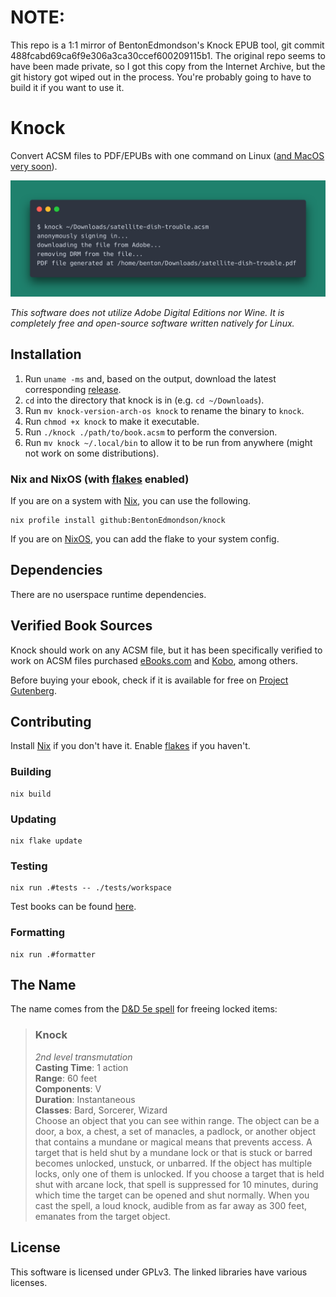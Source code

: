 # NOTE:

This repo is a 1:1 mirror of BentonEdmondson's Knock EPUB tool, git commit 488fcabd69ca6f9e306a3ca30ccef600209115b1. The original repo seems to have been made private, so I got this copy from the Internet Archive, but the git history got wiped out in the process. You're probably going to have to build it if you want to use it.

# Knock

Convert ACSM files to PDF/EPUBs with one command on Linux ([and MacOS very soon](https://github.com/BentonEdmondson/knock/issues/58)).

![Demonstration of CLI usage](./assets/demo.png)

*This software does not utilize Adobe Digital Editions nor Wine. It is completely free and open-source software written natively for Linux.*

## Installation

1. Run `uname -ms` and, based on the output, download the latest corresponding [release](https://github.com/BentonEdmondson/knock/releases).
1. `cd` into the directory that knock is in (e.g. `cd ~/Downloads`).
1. Run `mv knock-version-arch-os knock` to rename the binary to `knock`.
1. Run `chmod +x knock` to make it executable.
1. Run `./knock ./path/to/book.acsm` to perform the conversion.
1. Run `mv knock ~/.local/bin` to allow it to be run from anywhere (might not work on some distributions).

### Nix and NixOS (with [flakes](https://nixos.wiki/wiki/Flakes) enabled)

If you are on a system with [Nix](https://github.com/NixOS/nix), you can use the following.

```
nix profile install github:BentonEdmondson/knock
```

If you are on [NixOS](https://github.com/NixOS/nixpkgs), you can add the flake to your system config.

## Dependencies

There are no userspace runtime dependencies.

## Verified Book Sources

Knock should work on any ACSM file, but it has been specifically verified to work on ACSM files purchased [eBooks.com](https://www.ebooks.com/en-us/) and [Kobo](https://www.kobo.com/us/en), among others.

Before buying your ebook, check if it is available for free on [Project Gutenberg](https://gutenberg.org/).

## Contributing

Install [Nix](https://github.com/NixOS/nix) if you don't have it. Enable [flakes](https://nixos.wiki/wiki/Flakes) if you haven't.

### Building

```
nix build
```

### Updating

```
nix flake update
```

### Testing

```
nix run .#tests -- ./tests/workspace
```

Test books can be found [here](https://www.adobe.com/solutions/ebook/digital-editions/sample-ebook-library.html).

### Formatting

```
nix run .#formatter
```

## The Name

The name comes from the [D&D 5e spell](https://roll20.net/compendium/dnd5e/Knock#content) for freeing locked items:

> ### Knock
> *2nd level transmutation*\
> **Casting Time**: 1 action\
> **Range**: 60 feet\
> **Components**: V\
> **Duration**: Instantaneous\
> **Classes**: Bard, Sorcerer, Wizard\
> Choose an object that you can see within range. The object can be a door, a box, a chest, a set of manacles, a padlock, or another object that contains a mundane or magical means that prevents access. A target that is held shut by a mundane lock or that is stuck or barred becomes unlocked, unstuck, or unbarred. If the object has multiple locks, only one of them is unlocked. If you choose a target that is held shut with arcane lock, that spell is suppressed for 10 minutes, during which time the target can be opened and shut normally. When you cast the spell, a loud knock, audible from as far away as 300 feet, emanates from the target object.

## License

This software is licensed under GPLv3. The linked libraries have various licenses.
